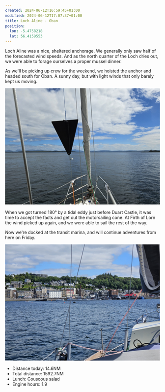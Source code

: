 ```yaml
---
created: 2024-06-12T16:59:45+01:00
modified: 2024-06-12T17:07:37+01:00
title: Loch Aline - Oban
position:
  lon: -5.4758218
  lat: 56.4159553
---
```


Loch Aline was a nice, sheltered anchorage. We generally only saw half of the forecasted wind speeds. And as the north quarter of the Loch dries out, we were able to forage ourselves a proper mussel dinner.

As we'll be picking up crew for the weekend, we hoisted the anchor and headed south for Oban. A sunny day, but with light winds that only barely kept us moving.

![Image](../2024/1ce2ed156c09c93aaea5e6b1a8fcc6a6.jpg) 

When we got turned 180° by a tidal eddy just before Duart Castle, it was time to accept the facts and get out the motorsailing cone. At Firth of Lorn the wind picked up again, and we were able to sail the rest of the way.

Now we're docked at the transit marina, and will continue adventures from here on Friday.

![Image](../2024/a19dc91743ba1b97a915dd912b80c6e7.jpg) 

* Distance today: 14.6NM
* Total distance: 1592.7NM
* Lunch: Couscous salad
* Engine hours: 1.9
